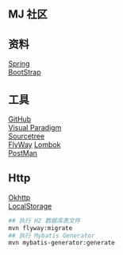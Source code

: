 ## MJ 社区

## 资料
[Spring](https://spring.io/guides)  
[BootStrap](https://v3.bootcss.com/)

## 工具
[GitHub](https://github.com/)  
[Visual Paradigm](https://www.visual-paradigm.com/tw/)  
[Sourcetree](https://www.sourcetreeapp.com/)  
[FlyWay](https://flywaydb.org/documentation/getstarted/firststeps/maven)
[Lombok](https://projectlombok.org/)  
[PostMan](https://www.postman.com/downloads/?utm_source=postman-home)

## Http
[Okhttp](https://square.github.io/okhttp/)  
[LocalStorage]()

```bash
## 执行 H2 数据库表文件
mvn flyway:migrate
## 执行 Mybatis Generator
mvn mybatis-generator:generate

```